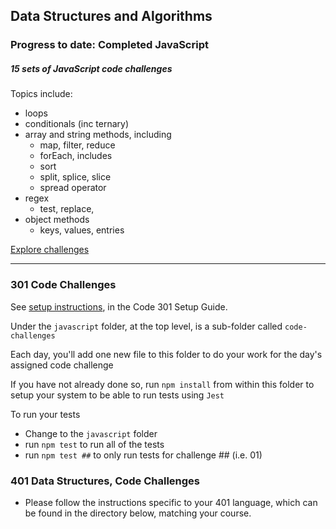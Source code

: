 ## Data Structures and Algorithms

### Progress to date:  Completed JavaScript

##### 15 sets of JavaScript code challenges
Topics include:
- loops
- conditionals (inc ternary)
- array and string methods, including
  - map, filter, reduce
  - forEach, includes
  - sort
  - split, splice, slice
  - spread operator
- regex
  - test, replace, 
- object methods
  - keys, values, entries

[Explore challenges](./javascript/code-challenges/)

---

### 301 Code Challenges

See [setup instructions](https://codefellows.github.io/setup-guide/code-301/3-code-challenges), in the Code 301 Setup Guide.

Under the `javascript` folder, at the top level, is a sub-folder called `code-challenges`

Each day, you'll add one new file to this folder to do your work for the day's assigned code challenge

If you have not already done so, run `npm install` from within this folder to setup your system to be able to run tests using `Jest`

To run your tests

- Change to the `javascript` folder
- run `npm test` to run all of the tests
- run `npm test ##` to only run tests for challenge ## (i.e. 01)

### 401 Data Structures, Code Challenges

- Please follow the instructions specific to your 401 language, which can be found in the directory below, matching your course.
